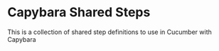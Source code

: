 # Capybara Shared Steps

This is a collection of shared step definitions to use in Cucumber with Capybara
